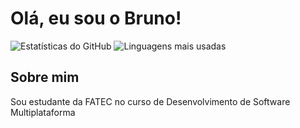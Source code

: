 # Olá, eu sou o Bruno!

![Estatísticas do GitHub](https://github-readme-stats.vercel.app/api?username=bruno-souza013&show_icons=true&theme=dracula)
![Linguagens mais usadas](https://github-readme-stats.vercel.app/api/top-langs/?username=bruno-souza013&layout=compact&theme=dracula)

## Sobre mim
Sou estudante da FATEC no curso de Desenvolvimento de Software Multiplataforma
